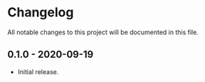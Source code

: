 # Changelog
All notable changes to this project will be documented in this file.

## 0.1.0 - 2020-09-19

* Initial release.
